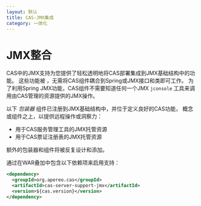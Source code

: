 ```yaml
---
layout: 默认
title: CAS-JMX集成
category: 一体化
---
```


# JMX整合

CAS中的JMX支持为您提供了轻松透明地将CAS部署集成到JMX基础结构中的功能。 这些功能被 ，无需将CAS组件耦合到Spring或JMX接口和类即可工作。 为了利用Spring JMX功能，CAS组件不需要知道任何一个JMX `jconsole` 工具来调用由CAS管理的资源提供的JMX操作。

以下 *包装器* 组件已注册到JMX基础结构中，并位于定义良好的CAS功能， 概念或组件之上，以提供远程操作或洞察力：

- 用于CAS服务管理工具的JMX托管资源
- 用于CAS票证注册表的JMX托管资源

额外的包装器和组件将被反复设计和添加。

通过在WAR叠加中包含以下依赖项来启用支持：

```xml
<dependency>
  <groupId>org.apereo.cas</groupId>
  <artifactId>cas-server-support-jmx</artifactId>
  <version>${cas.version}</version>
</dependency>
```
